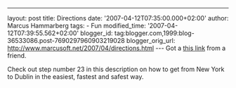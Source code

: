 ---
layout: post
title: Directions
date: '2007-04-12T07:35:00.000+02:00'
author: Marcus Hammarberg
tags: - Fun
modified_time: '2007-04-12T07:39:55.562+02:00'
blogger_id: tag:blogger.com,1999:blog-36533086.post-7690297960903219028
blogger_orig_url: http://www.marcusoft.net/2007/04/directions.html ---
Got a [this
link](http://maps.google.com/maps?f=d&hl=en&saddr=nyc&daddr=dublin+ireland&sll=37.0625,-95.677068&sspn=24.565398,58.710937&layer=&ie=UTF8&z=4&om=1)
from a friend.

Check out step number 23 in this description on how to get from New York
to Dublin in the easiest, fastest and safest way.
